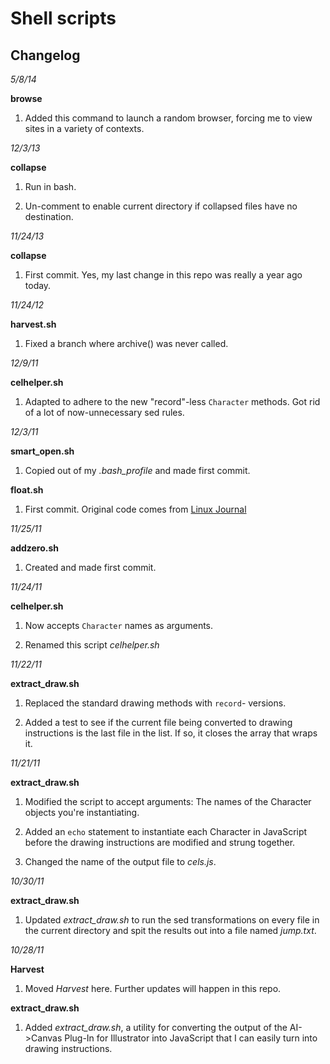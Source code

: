 Shell scripts
=============

Changelog
---------

*5/8/14*

**browse**

1. Added this command to launch a random browser, forcing me to view sites in a variety of contexts.



*12/3/13*

**collapse**

1. Run in bash.

2. Un-comment to enable current directory if collapsed files have no destination.



*11/24/13*

**collapse**

1. First commit. Yes, my last change in this repo was really a year ago today.



*11/24/12*

**harvest.sh**

1. Fixed a branch where archive() was never called. 



*12/9/11*

**celhelper.sh**

1. Adapted to adhere to the new "record"-less `Character` methods. Got rid of a lot of now-unnecessary sed rules. 



*12/3/11*

**smart_open.sh**

1. Copied out of my *.bash_profile* and made first commit.

**float.sh**

1. First commit. Original code comes from [Linux Journal][1]

[1]: http://www.linuxjournal.com/content/floating-point-math-bash "Floating Point Math in Bash"



*11/25/11*

**addzero.sh**

1. Created and made first commit.



*11/24/11* 

**celhelper.sh**

1. Now accepts `Character` names as arguments.

2. Renamed this script *celhelper.sh*



*11/22/11* 

**extract_draw.sh**

1. Replaced the standard drawing methods with `record`- versions.

2. Added a test to see if the current file being converted to drawing instructions is the last file in the list. If so, it closes the array that wraps it.



*11/21/11* 

**extract_draw.sh**

1. Modified the script to accept arguments: The names of the Character objects you're instantiating.

2. Added an `echo` statement to instantiate each Character in JavaScript before the drawing instructions are modified and strung together.

3. Changed the name of the output file to *cels.js*.



*10/30/11*

**extract_draw.sh**

1. Updated *extract_draw.sh* to run the sed transformations on every file in the current directory and spit the results out into a file named *jump.txt*.



*10/28/11*

**Harvest**

1. Moved *Harvest* here. Further updates will happen in this repo.


**extract_draw.sh**

1. Added *extract_draw.sh*, a utility for converting the output of the AI->Canvas Plug-In for Illustrator into JavaScript that I can easily turn into drawing instructions.
